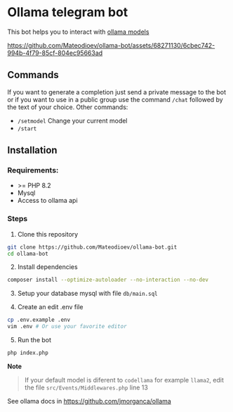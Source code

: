 # Ollama telegram bot

This bot helps you to interact with [ollama models](https://ollama.ai/library)

https://github.com/Mateodioev/ollama-bot/assets/68271130/6cbec742-994b-4f79-85cf-804ec95663ad

## Commands
If you want to generate a completion just send a private message to the bot or if you want to use in a public group use the command `/chat` followed by the text of your choice. Other commands:

- `/setmodel` Change your current model
- `/start` 

## Installation

### Requirements:
- \>= PHP 8.2
- Mysql
- Access to ollama api

### Steps

1. Clone this repository
```bash
git clone https://github.com/Mateodioev/ollama-bot.git
cd ollama-bot
```

2. Install dependencies
```bash
composer install --optimize-autoloader --no-interaction --no-dev
```

3. Setup your database mysql with file `db/main.sql`

4. Create an edit .env file
```bash
cp .env.example .env
vim .env # Or use your favorite editor
```

5. Run the bot
```bash
php index.php
```


**Note**
> If your default model is diferent to `codellama` for example `llama2`, edit the file `src/Events/Middlewares.php` line 13

See ollama docs in https://github.com/jmorganca/ollama
